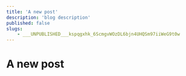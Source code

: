 ```yaml
---
title: 'A new post'
description: 'blog description'
published: false
slugs:
    - ___UNPUBLISHED___kspqgxhk_6ScmgvWOzDL6bjn4UHQSm97iiWeG9t0w
---
```


# A new post
